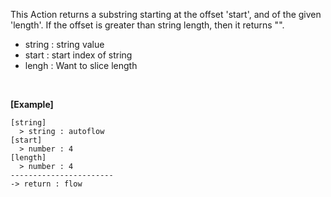 This Action returns a substring starting at the offset 'start', and of the given 'length'.
If the offset is greater than string length, then it returns "".
<br/>

- string : string value
- start : start index of string
- lengh : Want to slice length

<br/>

**[Example]**
```
[string]
  > string : autoflow
[start]
  > number : 4
[length]
  > number : 4
-----------------------
-> return : flow
```
